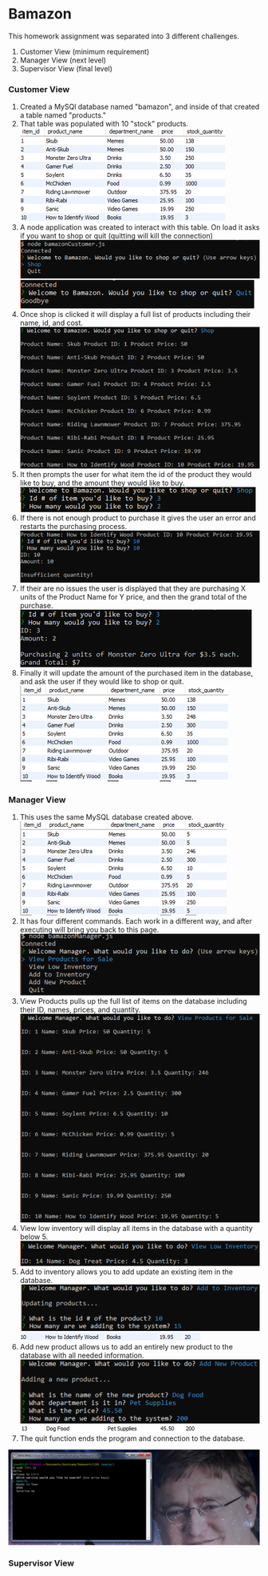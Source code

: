 # Bamazon

This homework assignment was separated into 3 different challenges.
1. Customer View (minimum requirement)
2. Manager View (next level)
3. Supervisor View (final level)

### Customer View
1. Created a MySQl database named "bamazon", and inside of that created a table named "products."
2. That table was populated with 10 "stock" products.
![Bamazon](\images\customer\mysql.png)
3. A node application was created to interact with this table. On load it asks if you want to shop or quit (quitting will kill the connection)
![Bamazon](/images/customer/bcs.png)
![Bamazon](/images/customer/bcsq.png)
4. Once shop is clicked it will display a full list of products including their name, id, and cost.
![Bamazon](/images/customer/items.png)
5. It then prompts the user for what item the id of the product they would like to buy, and the amount they would like to buy.
![Bamazon](/images/customer/bcsii.png)
6. If there is not enough product to purchase it gives the user an error and restarts the purchasing process.
![Bamazon](/images/customer/iq.png)
7. If their are no issues the user is displayed that they are purchasing X units of the Product Name for Y price, and then the grand total of the purchase.
![Bamazon](/images/customer/bcsi.png)
8. Finally it will update the amount of the purchased item in the database, and ask the user if they would like to shop or quit.
![Bamazon](/images/customer/mysql2.png)

### Manager View
1. This uses the same MySQL database created above.
![Bamazon](/images/manager/mysql.png)
2. It has four different commands. Each work in a different way, and after executing will bring you back to this page.
![Bamazon](/images/manager/start.png)
3. View Products pulls up the full list of items on the database including their ID, names, prices, and quantity.
![Bamazon](/images/manager/view.png)
4. View low inventory will display all items in the database with a quantity below 5.
![Bamazon](/images/manager/low.png)
5. Add to inventory allows you to add update an existing item in the database.
![Bamazon](/images/manager/update.png)
![Bamazon](/images/manager/updatesql.png)
6. Add new product allows us to add an entirely new product to the database with all needed information.
![Bamazon](/images/manager/new.png)
![Bamazon](/images/manager/newsql.png)
7. The quit function ends the program and connection to the database.

![Program Opening](/images/1.png)


### Supervisor View